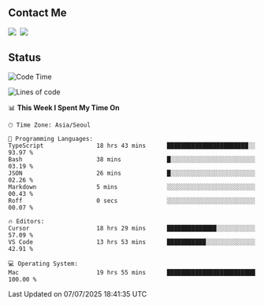## Contact Me
<a href="https://instagram.com/_hongrok"><img src="https://img.shields.io/badge/Instagram-E4405F?style=for-the-badge&logo=Instagram&logoColor=white"/></a>&nbsp;
<img src="https://img.shields.io/badge/HongRok @hlog2e-5865F2?style=for-the-badge&logo=Discord&logoColor=white"/>&nbsp;

## Status

<!--START_SECTION:waka-->
![Code Time](http://img.shields.io/badge/Code%20Time-964%20hrs%2051%20mins-blue)

![Lines of code](https://img.shields.io/badge/From%20Hello%20World%20I%27ve%20Written-711.5%20thousand%20lines%20of%20code-blue)

📊 **This Week I Spent My Time On** 

```text
🕑︎ Time Zone: Asia/Seoul

💬 Programming Languages: 
TypeScript               18 hrs 43 mins      ███████████████████████░░   93.97 % 
Bash                     38 mins             █░░░░░░░░░░░░░░░░░░░░░░░░   03.19 % 
JSON                     26 mins             █░░░░░░░░░░░░░░░░░░░░░░░░   02.26 % 
Markdown                 5 mins              ░░░░░░░░░░░░░░░░░░░░░░░░░   00.43 % 
Roff                     0 secs              ░░░░░░░░░░░░░░░░░░░░░░░░░   00.07 % 

🔥 Editors: 
Cursor                   18 hrs 29 mins      ██████████████░░░░░░░░░░░   57.09 % 
VS Code                  13 hrs 53 mins      ███████████░░░░░░░░░░░░░░   42.91 % 

💻 Operating System: 
Mac                      19 hrs 55 mins      █████████████████████████   100.00 % 
```


 Last Updated on 07/07/2025 18:41:35 UTC
<!--END_SECTION:waka-->
